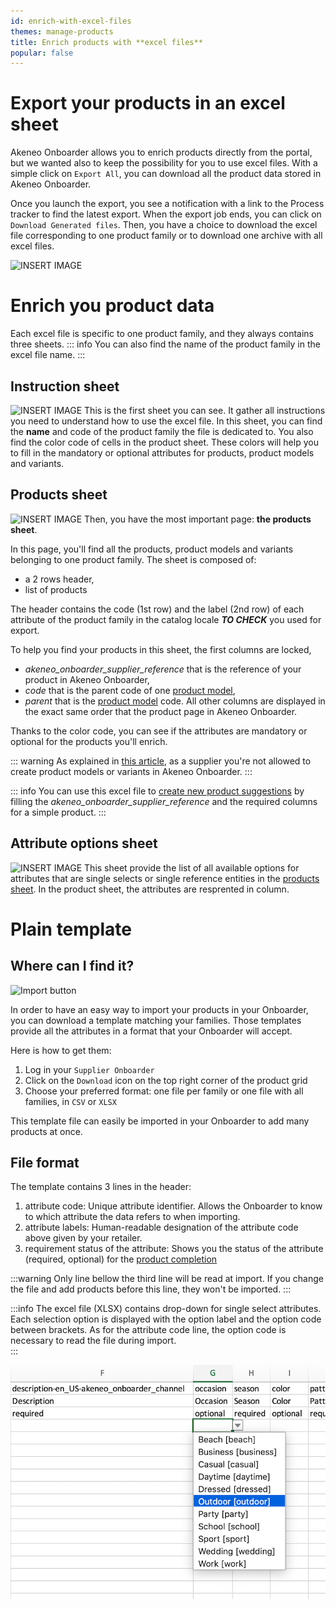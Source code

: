 ```yaml
---
id: enrich-with-excel-files
themes: manage-products
title: Enrich products with **excel files**
popular: false
---
```


# Export your products in an excel sheet
Akeneo Onboarder allows you to enrich products directly from the portal, but we wanted also to keep the possibility for you to use excel files.
With a simple click on `Export All`, you can download all the product data stored in Akeneo Onboarder.

Once you launch the export, you see a notification with a link to the Process tracker to find the latest export.
When the export job ends, you can click on `Download Generated files`.
Then, you have a choice to download the excel file corresponding to one product family or to download one archive with all excel files.

![INSERT IMAGE]()

# Enrich you product data
Each excel file is specific to one product family, and they always contains three sheets.
::: info
You can also find the name of the product family in the excel file name.
:::

## Instruction sheet
![INSERT IMAGE]()
This is the first sheet you can see. It gather all instructions you need to understand how to use the excel file.
In this sheet, you can find the **name** and code of the product family the file is dedicated to.
You also find the color code of cells in the product sheet. These colors will help you to fill in the mandatory or optional attributes for products, product models and variants.

## Products sheet
![INSERT IMAGE]()
Then, you have the most important page: **the products sheet**.

In this page, you'll find all the products, product models and variants belonging to one product family.
The sheet is composed of:
* a 2 rows header,
* list of products

The header contains the code (1st row) and the label (2nd row) of each attribute of the product family in the catalog locale **_TO CHECK_** you used for export.

To help you find your products in this sheet, the first columns are locked,  
* _akeneo_onboarder_supplier_reference_ that is the reference of your product in Akeneo Onboarder,
* _code_ that is the parent code of one [product model](../articles/what-about-products-variants.html),
* _parent_ that is the [product model](../articles/what-about-products-variants.html) code.
All other columns are displayed in the exact same order that the product page in Akeneo Onboarder.

Thanks to the color code, you can see if the attributes are mandatory or optional for the products you'll enrich.

::: warning
As explained in [this article](/onboarder/articles/suggest-new-products.html), as a supplier you're not allowed to create product models or variants in Akeneo Onboarder.
:::

::: info
You can use this excel file to [create new product suggestions](/onboarder/articles/suggest-new-products.html) by filling the _akeneo_onboarder_supplier_reference_ and the required columns for a simple product.
:::

## Attribute options sheet
![INSERT IMAGE]()
This sheet provide the list of all available options for attributes that are single selects or single reference entities in the [products sheet](#products-sheet). In the product sheet, the attributes are resprented in column.

<!-- TO UNCOMMENT WHEN UPLOAD AVAILABLE
::: warn
Do not edit the values in the options sheet, otherwise the import won't work.
:::


# Upload the new product data

-->
# Plain template
## Where can I find it?

![Import button](../img/SUPPLIER_Products_ProductGrid_focus.png)

In order to have an easy way to import your products in your Onboarder, you can download a template matching your families. Those templates provide all the attributes in a format that your Onboarder will accept.

Here is how to get them:
1. Log in your `Supplier Onboarder`
1. Click on the `Download` icon on the top right corner of the product grid
1. Choose your preferred format: one file per family or one file with all families, in `CSV` or `XLSX`

This template file can easily be imported in your Onboarder to add many products at once.

## File format
The template contains 3 lines in the header:
1. attribute code: Unique attribute identifier. Allows the Onboarder to know to which attribute the data refers to when importing.
1. attribute labels: Human-readable designation of the attribute code above given by your retailer.
1. requirement status of the attribute: Shows you the status of the attribute (required, optional) for the [product completion](update-products.html#the-attribute-panel)

:::warning
Only line bellow the third line will be read at import. If you change the file and add products before this line, they won't be imported.
:::

:::info
The excel file (XLSX) contains drop-down for single select attributes. Each selection option is displayed with the option label and the option code between brackets. As for the attribute code line, the option code is necessary to read the file during import.  
:::

![Option list](../img/template-option-list.png)
